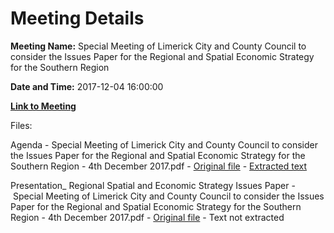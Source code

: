 # Meeting Details

**Meeting Name:** Special Meeting of Limerick City and County Council to consider the Issues Paper for the Regional and Spatial Economic Strategy for the Southern Region

**Date and Time:** 2017-12-04 16:00:00

**[Link to Meeting](https://www.limerick.ie/council/whats-on/special-meeting-limerick-city-and-county-council-consider-issues-paper-regional)**

Files: 

Agenda - Special Meeting of Limerick City and County Council to consider the Issues Paper for the Regional and Spatial Economic Strategy for the Southern Region - 4th December 2017.pdf - [Original file](https://www.limerick.ie/sites/default/files/media/documents/2017-11/00%20Agenda%20Special%20Meeting%20041217.pdf) - [Extracted text](./Agenda%20-%C2%A0Special%20Meeting%20of%20Limerick%20City%20and%20County%20Council%20to%20consider%20the%20Issues%20Paper%20for%20the%20Regional%20and%20Spatial%20Economic%20Strategy%20for%20the%20Southern%20Region%20-%204th%20December%202017.md)

Presentation_ Regional Spatial and Economic Strategy Issues Paper - Special Meeting of Limerick City and County Council to consider the Issues Paper for the Regional and Spatial Economic Strategy for the Southern Region - 4th December 2017.pdf - [Original file](https://www.limerick.ie/sites/default/files/media/documents/2017-12/Presentation%20Special%20Meeting%20041217.pdf) - Text not extracted

